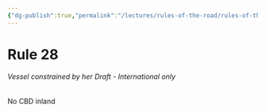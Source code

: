 ```yaml
---
{"dg-publish":true,"permalink":"/lectures/rules-of-the-road/rules-of-the-road-index/rule-28-vessels-constrained-by-her-draft/","created":"2025-05-29T15:39:55.653-04:00","updated":"2025-05-29T21:26:27.033-04:00"}
---
```


# Rule 28

###### Vessel constrained by her Draft - International only
No CBD inland
